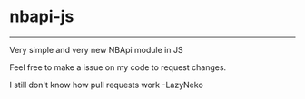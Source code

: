 # nbapi-js
-----------------------


Very simple and very new NBApi module in JS

Feel free to make a issue on my code to request changes. 

I still don't know how pull requests work -LazyNeko
